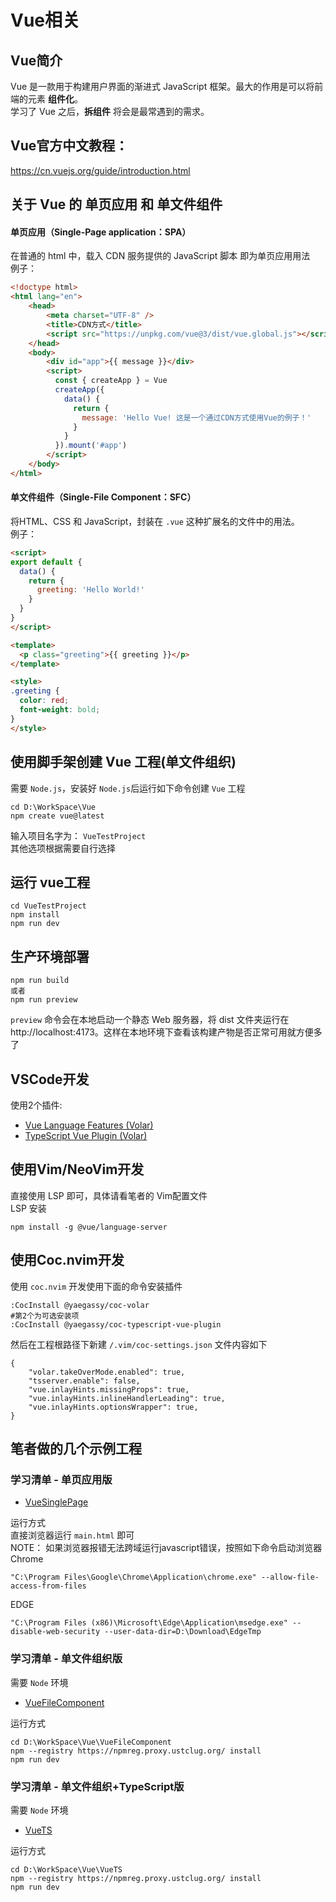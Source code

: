 # Vue相关

## Vue简介

Vue 是一款用于构建用户界面的渐进式 JavaScript 框架。最大的作用是可以将前端的元素 **组件化**。  
学习了 Vue 之后，**拆组件** 将会是最常遇到的需求。

## Vue官方中文教程：  
https://cn.vuejs.org/guide/introduction.html  

## 关于 Vue 的 单页应用 和 单文件组件

#### 单页应用（Single-Page application：SPA）
在普通的 html 中，载入 CDN 服务提供的 JavaScript 脚本 即为单页应用用法  
例子：
```html
<!doctype html>
<html lang="en">
    <head>
        <meta charset="UTF-8" />
        <title>CDN方式</title>
        <script src="https://unpkg.com/vue@3/dist/vue.global.js"></script>
    </head>
    <body>
        <div id="app">{{ message }}</div>
        <script>
          const { createApp } = Vue
          createApp({
            data() {
              return {
                message: 'Hello Vue! 这是一个通过CDN方式使用Vue的例子！'
              }
            }
          }).mount('#app')
        </script>
    </body>
</html>
```

#### 单文件组件（Single-File Component：SFC）
将HTML、CSS 和 JavaScript，封装在 ``.vue`` 这种扩展名的文件中的用法。  
例子：
```html
<script>
export default {
  data() {
    return {
      greeting: 'Hello World!'
    }
  }
}
</script>

<template>
  <p class="greeting">{{ greeting }}</p>
</template>

<style>
.greeting {
  color: red;
  font-weight: bold;
}
</style>
```

## 使用脚手架创建 Vue 工程(单文件组织)
需要 ``Node.js``，安装好 ``Node.js``后运行如下命令创建 ``Vue`` 工程
```
cd D:\WorkSpace\Vue
npm create vue@latest
```
输入项目名字为： ``VueTestProject``  
其他选项根据需要自行选择  

## 运行 vue工程
```
cd VueTestProject
npm install
npm run dev
```

## 生产环境部署
```
npm run build
或者
npm run preview
```
``preview`` 命令会在本地启动一个静态 Web 服务器，将 dist 文件夹运行在 http://localhost:4173。这样在本地环境下查看该构建产物是否正常可用就方便多了

## VSCode开发
使用2个插件:  
- [Vue Language Features (Volar)](https://marketplace.visualstudio.com/items?itemName=Vue.volar)  
- [TypeScript Vue Plugin (Volar)](https://marketplace.visualstudio.com/items?itemName=Vue.vscode-typescript-vue-plugin)  

## 使用Vim/NeoVim开发
直接使用 LSP 即可，具体请看笔者的 Vim配置文件  
LSP 安装
```
npm install -g @vue/language-server
```

## 使用Coc.nvim开发
使用 ``coc.nvim`` 开发使用下面的命令安装插件
```
:CocInstall @yaegassy/coc-volar
#第2个为可选安装项
:CocInstall @yaegassy/coc-typescript-vue-plugin
```
然后在工程根路径下新建 ``/.vim/coc-settings.json`` 文件内容如下
```
{
	"volar.takeOverMode.enabled": true,
	"tsserver.enable": false,
	"vue.inlayHints.missingProps": true,
	"vue.inlayHints.inlineHandlerLeading": true,
	"vue.inlayHints.optionsWrapper": true,
}
```

## 笔者做的几个示例工程

### 学习清单 - 单页应用版
 - [VueSinglePage](./VueSinglePage)

运行方式  
直接浏览器运行 ``main.html`` 即可  
NOTE：
如果浏览器报错无法跨域运行javascript错误，按照如下命令启动浏览器  
Chrome
```
"C:\Program Files\Google\Chrome\Application\chrome.exe" --allow-file-access-from-files
```
EDGE
```
"C:\Program Files (x86)\Microsoft\Edge\Application\msedge.exe" --disable-web-security --user-data-dir=D:\Download\EdgeTmp
```

### 学习清单 - 单文件组织版
需要 ``Node`` 环境
 - [VueFileComponent](./VueFileComponent)

运行方式
```
cd D:\WorkSpace\Vue\VueFileComponent
npm --registry https://npmreg.proxy.ustclug.org/ install
npm run dev
```

### 学习清单 - 单文件组织+TypeScript版
需要 ``Node`` 环境
 - [VueTS](./VueTS)

运行方式
```
cd D:\WorkSpace\Vue\VueTS
npm --registry https://npmreg.proxy.ustclug.org/ install
npm run dev
```
